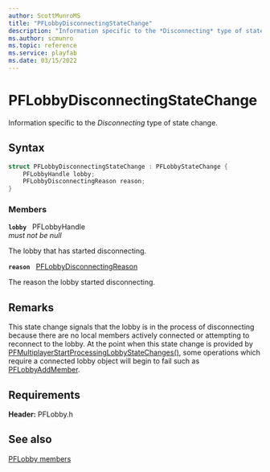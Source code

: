 ```yaml
---
author: ScottMunroMS
title: "PFLobbyDisconnectingStateChange"
description: "Information specific to the *Disconnecting* type of state change."
ms.author: scmunro
ms.topic: reference
ms.service: playfab
ms.date: 03/15/2022
---
```


# PFLobbyDisconnectingStateChange  

Information specific to the *Disconnecting* type of state change.  

## Syntax  
  
```cpp
struct PFLobbyDisconnectingStateChange : PFLobbyStateChange {  
    PFLobbyHandle lobby;  
    PFLobbyDisconnectingReason reason;  
}  
```
  
### Members  
  
**`lobby`** &nbsp; PFLobbyHandle  
*must not be null*  
  
The lobby that has started disconnecting.
  
**`reason`** &nbsp; [PFLobbyDisconnectingReason](../enums/pflobbydisconnectingreason.md)  
  
The reason the lobby started disconnecting.
  
## Remarks  
  
This state change signals that the lobby is in the process of disconnecting because there are no local members actively connected or attempting to reconnect to the lobby. At the point when this state change is provided by [PFMultiplayerStartProcessingLobbyStateChanges()](../functions/pfmultiplayerstartprocessinglobbystatechanges.md), some operations which require a connected lobby object will begin to fail such as [PFLobbyAddMember](../functions/pflobbyaddmember.md).
  
## Requirements  
  
**Header:** PFLobby.h
  
## See also  
[PFLobby members](../pflobby_members.md)  

  
  
